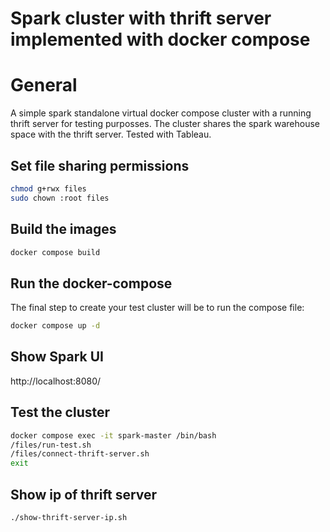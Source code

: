 # Spark cluster with thrift server implemented with docker compose

# General

A simple spark standalone virtual docker compose cluster with a running thrift server for testing purposses.
The cluster shares the spark warehouse space with the thrift server.
Tested with Tableau.

## Set file sharing permissions

```sh
chmod g+rwx files
sudo chown :root files
```

## Build the images

```sh
docker compose build
```

## Run the docker-compose

The final step to create your test cluster will be to run the compose file:

```sh
docker compose up -d
```

## Show Spark UI

http://localhost:8080/

## Test the cluster

```sh
docker compose exec -it spark-master /bin/bash
/files/run-test.sh
/files/connect-thrift-server.sh
exit
```

## Show ip of thrift server

```sh
./show-thrift-server-ip.sh
```
